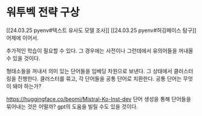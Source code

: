 # 워투벡 전략 구상
[[24.03.25 pyenv#텍스트 유사도 모델 조사]]
[[24.03.25 pyenv#허깅페이스 탐구]]
어제에 이어서. 

추가적인 학습이 필요할 수 있다. 그 경우에는 사전이나 그런데에서 유의어들을 꺼내올 수 있을 것이다. 

형태소들을 꺼내서 의미 있는 단어들을 임베딩 차원으로 보낸다.
그 상태에서 클러스터링을 진행한다. 
클러스터를 묶고, 각 단어들을 공통 단어로 치환한다.
공통 단어는 무엇이 돼야 하는가?

https://huggingface.co/beomi/Mistral-Ko-Inst-dev
단어 생성을 통해 단어들을 묶어내는 것은 어떨까?
gpt의 도움을 빌릴 수도 있을 것이다. 